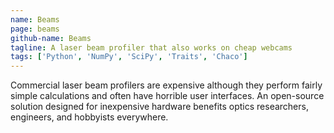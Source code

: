```yaml
---
name: Beams
page: beams
github-name: Beams
tagline: A laser beam profiler that also works on cheap webcams
tags: ['Python', 'NumPy', 'SciPy', 'Traits', 'Chaco']
---
```

Commercial laser beam profilers are expensive although they perform fairly simple calculations and often have horrible user interfaces.
An open-source solution designed for inexpensive hardware benefits optics researchers, engineers, and hobbyists everywhere.
